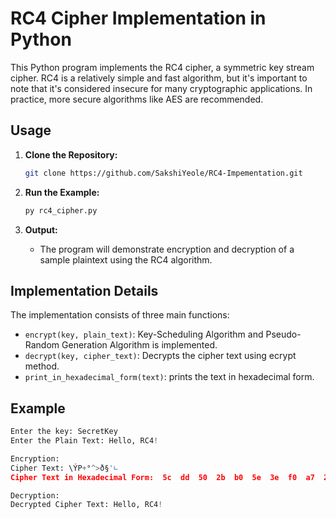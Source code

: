 # RC4 Cipher Implementation in Python

This Python program implements the RC4 cipher, a symmetric key stream cipher. RC4 is a relatively simple and fast algorithm, but it's important to note that it's considered insecure for many cryptographic applications. In practice, more secure algorithms like AES are recommended.

## Usage

1. **Clone the Repository:**
    ```bash
    git clone https://github.com/SakshiYeole/RC4-Impementation.git
    ```

2. **Run the Example:**
    ```bash
    py rc4_cipher.py
    ```

3. **Output:**
    - The program will demonstrate encryption and decryption of a sample plaintext using the RC4 algorithm.

## Implementation Details

The implementation consists of three main functions:

- `encrypt(key, plain_text)`: Key-Scheduling Algorithm and Pseudo-Random Generation Algorithm is implemented.
- `decrypt(key, cipher_text)`: Decrypts the cipher text using ecrypt method.
- `print_in_hexadecimal_form(text)`: prints the text in hexadecimal form.
## Example

```python
Enter the key: SecretKey  
Enter the Plain Text: Hello, RC4!

Encryption: 
Cipher Text: \ÝP+°^>ð§'∟
Cipher Text in Hexadecimal Form:  5c  dd  50  2b  b0  5e  3e  f0  a7  27  1c

Decryption:
Decrypted Cipher Text: Hello, RC4!
